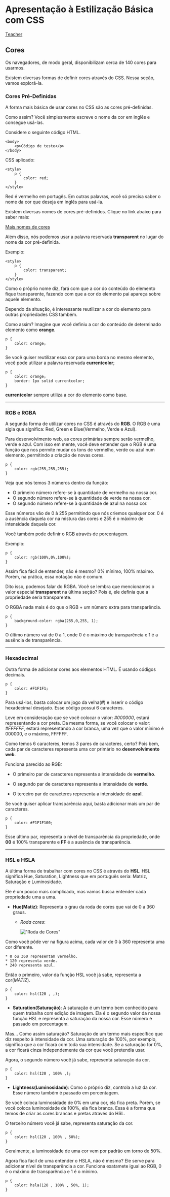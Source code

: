 # Apresentação à Estilização Básica com CSS
[Teacher](https://instagram.com/programi_)
## Cores

Os navegadores, de modo geral, disponibilizam cerca de 140 cores para usarmos.

Existem diversas formas de definir cores através do CSS. Nessa seção, vamos explorá-la.


### Cores Pré-Definidas
A forma mais básica de usar cores no CSS são as cores pré-definidas. 

Como assim? Você simplesmente escreve o nome da cor em inglês e consegue usá-las.

Considere o seguinte código HTML.

```
<body>
    <p>Código de teste</p>
</body>
```

CSS aplicado:

```
<style>
    p {
        color: red;
    }
</style>
```
Red é vermelho em portugês. Em outras palavras, você só precisa saber o nome da cor que deseja em inglês para usá-la.

Existem diversas nomes de cores pré-definidos. Clique no link abaixo para saber mais:

[Mais nomes de cores](https://w3schools.com/colors/colors_names.asp)

Além disso, nós podemos usar a palavra reservada **transparent** no lugar do nome da cor pré-definida.

Exemplo:

```
<style>
    p {
        color: transparent;
    }
</style>
```
Como o próprio nome diz, fará com que a cor do conteúdo do elemento fique transparente, fazendo com que a cor do elemento pai apareça sobre aquele elemento.

Dependo da situação, é interessante reutilizar a cor do elemento para outras propriedades CSS também. 

Como assim? Imagine que você definiu a cor do conteúdo de determinado elemento como **orange**.

```
p {
    color: orange;
}

``` 
Se você quiser reutilizar essa cor para uma borda no mesmo elemento, você pode utilizar a palavra reservada **currentcolor**;

```
p {
    color: orange;
    border: 1px solid currentcolor;
}

``` 
**currentcolor** sempre utiliza a cor do elemento como base.

***

### RGB e RGBA

A segunda forma de utilizar cores no CSS é através do **RGB**. O RGB é uma sigla que significa: Red, Green e Blue(Vermelho, Verde e Azul). 

Para desenvolvimento web, as cores primárias sempre serão vermelho, verde e azul. Com isso em mente, você deve entender que o RGB é uma função que nos permite mudar os tons de vermelho, verde ou azul num elemento, permitindo a criação de novas cores.
```
p {
    color: rgb(255,255,255);
}
```
Veja que nós temos 3 números dentro da função:

* O primeiro número refere-se à quantidade de vermelho na nossa cor.
* O segundo número refere-se à quantidade de verde na nossa cor.
* O segundo número refere-se à quantidade de azul na nossa cor.

Esse números vão de 0 à 255 permitindo que nós criemos qualquer cor. 0 é a ausência daquela cor na mistura das cores e 255 é o máximo de intensidade daquela cor.

Você também pode definir o RGB através de porcentagem.

Exemplo:
```
p {
    color: rgb(100%,0%,100%);
}
```
Assim fica fácil de entender, não é mesmo? 0% mínimo, 100% máximo. Porém, na prática, essa notação não é comum.

Dito isso, podemos falar do RGBA. Você se lembra que mencionamos o valor especial **transparent** na última seção? Pois é, ele definia que a propriedade seria transparente.

O RGBA nada mais é do que o RGB + um número extra para transparência.

```
p {
    background-color: rgba(255,0,255, 1);
}
```
O último número vai de 0 a 1, onde 0 é o máximo de transparência e 1 é a ausência de transparência.


***

### Hexadecimal

Outra forma de adicionar cores aos elementos HTML. É usando códigos decimais.

```
p {
    color: #F1F1F1;
}
```
Para usá-los, basta colocar um jogo da velha(**#**) e inserir o código hexadecimal desejado. Esse código possui 6 caracteres.

Leve em consideração que se você colocar o valor: *#000000*, estará representando a cor preta. Da mesma forma, se você colocar o valor: *#FFFFFF*, estará representando a cor branca, uma vez que o valor mínimo é 000000, e o máximo, FFFFFF.

Como temos 6 caracteres, temos 3 pares de caracteres, certo? Pois bem, cada par de caracteres representa uma cor primário no **desenvolvimento web**. 

Funciona parecido ao RGB:
* O primeiro par de caracteres representa a intensidade de **vermelho**.

* O segundo par de caracteres representa a intensidade de **verde**.

* O terceiro par de caracteres representa a intensidade de **azul**.

Se você quiser aplicar transparência aqui, basta adicionar mais um par de caracteres.

```
p {
    color: #F1F1F100;
}
```

Esse último par, representa o nível de transparência da propriedade, onde **00** é 100% transparente e **FF** é a ausência de transparência.
***

### HSL e HSLA

A última forma de trabalhar com cores no CSS é através do **HSL**. HSL significa Hue, Saturation, Lightness que em português seria: Matriz, Saturação e Luminosidade.

Ele é um pouco mais complicado, mas vamos busca entender cada propriedade uma a uma.

* **Hue(Matiz)**: Representa o grau da roda de cores que vai de 0 a 360 graus.
   * *Roda cores*: 

        !["Roda de Cores"](./assets/roda_cores.png "Roda de cores que Hue representa.")


Como você pôde ver na figura acima, cada valor de 0 à 360 representa uma cor diferente.

    * 0 ou 360 representam vermelho.
    * 120 representa verde.
    * 240 representa azul.

Então o primeiro, valor da função HSL você já sabe, representa a cor(*MATIZ*).
```
p {
    color: hsl(120 , ,);
}
```

* **Saturation(Saturação)**: A saturação é um termo bem conhecido para quem trabalha com edição de imagem. Ela é o segundo valor da nossa função HSL e representa a saturação da nossa cor. Esse número é passado em porcentagem.

Mas... Como assim saturação? Saturação de um termo mais específico que diz respeito à intensidade da cor. Uma saturação de 100%, por exemplo, significa que a cor ficará com toda sua intensidade. Se a saturação for 0%, a cor ficará cinza independemente da cor que você pretendia usar.

Agora, o segundo número você já sabe, representa saturação da cor.
```
p {
    color: hsl(120 , 100% ,);
}
```

* **Lightness(Luminosidade)**: Como o próprio diz, controla a luz da cor. Esse número também é passado em porcentagem.

Se você coloca luminosidade de 0% em uma cor, ela fica preta. Porém, se você coloca luminosidade de 100%, ela fica branca. Essa é a forma que temos de criar as cores brancas e pretas através do HSL. 

O terceiro número você já sabe, representa saturação da cor.
```
p {
    color: hsl(120 , 100% , 50%);
}
```
Geralmente, a luminosidade de uma cor vem por padrão em torno de 50%.

Agora fica fácil de uma entender o HSLA, não é mesmo? Ele serve para adicionar nível de transparência a cor. Funciona exatamete igual ao RGB, 0 é o máximo de transparência e 1 é o mínimo.

```
p {
    color: hsla(120 , 100% , 50%, 1);
}
```
